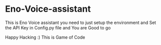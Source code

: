 # Eno-Voice-assistant
This is Eno Voice assistant you need to just setup the environment and Set the API Key in Config.py file and You are Good to go

Happy Hacking :) 
This is Game of Code 
